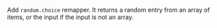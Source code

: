 Add `random.choice` remapper. It returns a random entry from an array of items, or the input if the
input is not an array.

